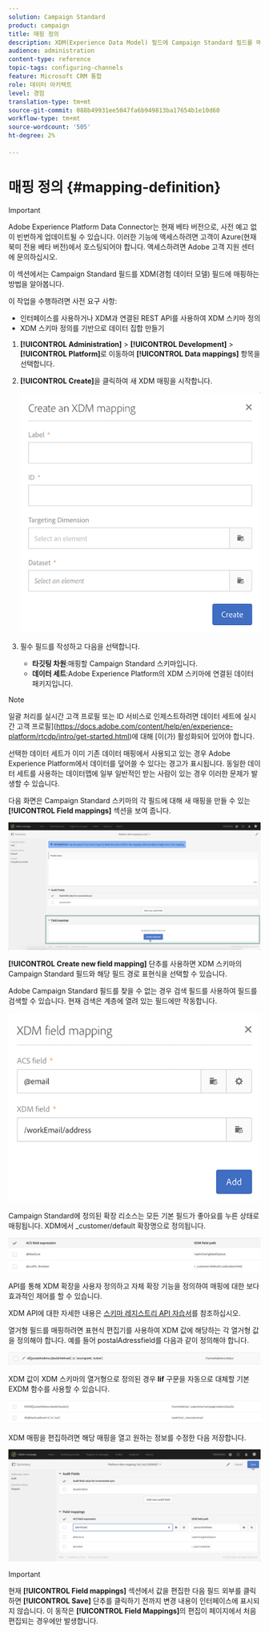 ```yaml
---
solution: Campaign Standard
product: campaign
title: 매핑 정의
description: XDM(Experience Data Model) 필드에 Campaign Standard 필드를 매핑하는 방법을 알아봅니다.
audience: administration
content-type: reference
topic-tags: configuring-channels
feature: Microsoft CRM 통합
role: 데이터 아키텍트
level: 경험
translation-type: tm+mt
source-git-commit: 088b49931ee5047fa6b949813ba17654b1e10d60
workflow-type: tm+mt
source-wordcount: '505'
ht-degree: 2%

---
```



# 매핑 정의 {#mapping-definition}

>[!IMPORTANT]
>
>Adobe Experience Platform Data Connector는 현재 베타 버전으로, 사전 예고 없이 빈번하게 업데이트될 수 있습니다. 이러한 기능에 액세스하려면 고객이 Azure(현재 북미 전용 베타 버전)에서 호스팅되어야 합니다. 액세스하려면 Adobe 고객 지원 센터에 문의하십시오.

이 섹션에서는 Campaign Standard 필드를 XDM(경험 데이터 모델) 필드에 매핑하는 방법을 알아봅니다.

이 작업을 수행하려면 사전 요구 사항:

* 인터페이스를 사용하거나 XDM과 연결된 REST API를 사용하여 XDM 스키마 정의
* XDM 스키마 정의를 기반으로 데이터 집합 만들기

1. **[!UICONTROL Administration]** > **[!UICONTROL Development]** > **[!UICONTROL Platform]**&#x200B;로 이동하여 **[!UICONTROL Data mappings]** 항목을 선택합니다.

1. **[!UICONTROL Create]**&#x200B;을 클릭하여 새 XDM 매핑을 시작합니다.

   ![](assets/aep_createmapping.png)

1. 필수 필드를 작성하고 다음을 선택합니다.

   * **타깃팅 차원**:매핑할 Campaign Standard 스키마입니다.
   * **데이터 세트**:Adobe Experience Platform의 XDM 스키마에 연결된 데이터 패키지입니다.

>[!NOTE]
>
>일괄 처리를 실시간 고객 프로필 또는 ID 서비스로 인제스트하려면 데이터 세트에 실시간 고객 프로필](https://docs.adobe.com/content/help/en/experience-platform/rtcdp/intro/get-started.html)에 대해 [이(가) 활성화되어 있어야 합니다.
>
>선택한 데이터 세트가 이미 기존 데이터 매핑에서 사용되고 있는 경우 Adobe Experience Platform에서 데이터를 덮어쓸 수 있다는 경고가 표시됩니다. 동일한 데이터 세트를 사용하는 데이터맵에 일부 일반적인 받는 사람이 있는 경우 이러한 문제가 발생할 수 있습니다.

다음 화면은 Campaign Standard 스키마의 각 필드에 대해 새 매핑을 만들 수 있는 **[!UICONTROL Field mappings]** 섹션을 보여 줍니다.

![](assets/aep_fieldmappings.png)

**[!UICONTROL Create new field mapping]** 단추를 사용하면 XDM 스키마의 Campaign Standard 필드와 해당 필드 경로 표현식을 선택할 수 있습니다.

Adobe Campaign Standard 필드를 찾을 수 없는 경우 검색 필드를 사용하여 필드를 검색할 수 있습니다. 현재 검색은 계층에 열려 있는 필드에만 작동합니다.

![](assets/aep_mapfield.png)

Campaign Standard에 정의된 확장 리소스는 모든 기본 필드가 좋아요를 누른 상태로 매핑됩니다. XDM에서 _customer/default 확장명으로 정의됩니다.

![](assets/aep_fieldscusmapping.png)

API를 통해 XDM 확장을 사용자 정의하고 자체 확장 기능을 정의하여 매핑에 대한 보다 효과적인 제어를 할 수 있습니다.

XDM API에 대한 자세한 내용은 [스키마 레지스트리 API 자습서](https://docs.adobe.com/content/help/ko-KR/experience-platform/xdm/api/getting-started.html)를 참조하십시오.

열거형 필드를 매핑하려면 표현식 편집기를 사용하여 XDM 값에 해당하는 각 열거형 값을 정의해야 합니다. 예를 들어 postalAdressfield를 다음과 같이 정의해야 합니다.

![](assets/aep_enummapping.png)

XDM 값이 XDM 스키마의 열거형으로 정의된 경우 **lif** 구문을 자동으로 대체할 기본 EXDM 함수를 사용할 수 있습니다.

![](assets/aep_enummappingexdm.png)

XDM 매핑을 편집하려면 해당 매핑을 열고 원하는 정보를 수정한 다음 저장합니다.

![](assets/aep_editmapping.png)

>[!IMPORTANT]
>
>현재 **[!UICONTROL Field mappings]** 섹션에서 값을 편집한 다음 필드 외부를 클릭하면 **[!UICONTROL Save]** 단추를 클릭하기 전까지 변경 내용이 인터페이스에 표시되지 않습니다. 이 동작은 **[!UICONTROL Field Mappings]**&#x200B;의 편집이 페이지에서 처음 편집되는 경우에만 발생합니다.

